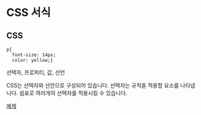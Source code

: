CSS 서식
========

CSS
---

```
p{
  font-size: 14px;
  color: yellow;}
```

선택자, 프로퍼티, 값, 선언

CSS는 선택자와 선언으로 구성되어 있습니다. 선택자는 규칙을 적용할 요소를 나타냅니다. 쉽표로 여러개의 선택자를 적용시킬 수 있습니다.

[예제](ch4_1.html)
